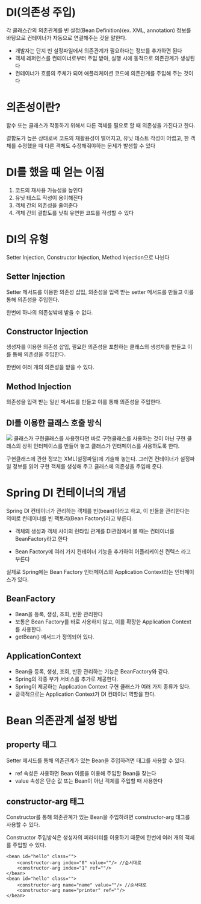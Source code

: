 # DI(의존성 주입)
각 클래스간의 의존관계를 빈 설정(Bean Definition)(ex. XML, annotation) 정보를 바탕으로 컨테이너가 자동으로 연결해주는 것을 말한다.

* 개발자는 단지 빈 설정파일에서 의존관계가 필요하다는 정보를 추가하면 된다
* 객체 레퍼런스를 컨테이너로부터 주입 받아, 실행 시에 동적으로 의존관계가 생성된다
* 컨테이너가 흐름의 주체가 되어 애플리케이션 코드에 의존관계를 주입해 주는 것이다

# 의존성이란?
함수 또는 클래스가 작동하기 위해서 다른 객체를 필요로 할 때 의존성을 가진다고 한다.

결합도가 높은 상태로써 코드의 재활용성이 떨어지고, 유닛 테스트 작성이 어렵고, 한 객체를 수정했을 때 다른 객체도 수정해줘야하는 문제가 발생할 수 있다

# DI를 했을 때 얻는 이점
1. 코드의 재사용 가능성을 높인다
2. 유닛 테스트 작성이 용이해진다
3. 객체 간의 의존성을 줄여준다
4. 객체 간의 결합도를 낮춰 유연한 코드를 작성할 수 있다 

# DI의 유형
Setter Injection, Constructor Injection, Method Injection으로 나뉜다

## Setter Injection
Setter 메서드를 이용한 의존성 삽입, 의존성을 입력 받는 setter 메서드를 만들고 이를 통해 의존성을 주입한다.

한번에 하나의 의존성밖에 받을 수 없다.

## Constructor Injection 
생성자를 이용한 의존성 삽입, 필요한 의존성을 포함하는 클래스의 생성자를 만들고 이를 통해 의존성을 주입한다.

한번에 여러 개의 의존성을 받을 수 있다.

## Method Injection 
의존성을 입력 받는 일반 메서드를 만들고 이를 통해 의존성을 주입한다.

## DI를 이용한 클래스 호출 방식
![](https://t1.daumcdn.net/cfile/tistory/999E4A3C5C5A75BB27)
클래스가 구현클래스를 사용한다면 바로 구현클래스를 사용하는 것이 아닌 구현 클래스의 상위 인터페이스를 만들어 놓고 클래스가 인터페이스를 사용하도록 한다. 

구현클래스에 관한 정보는 XML(설정파일)에 기술해 놓는다. 그러면 컨테이너가 설정파일 정보를 읽어 구현 객체를 생성해 주고 클래스에 의존성을 주입해 준다.

# Spring DI 컨테이너의 개념 
Spring DI 컨테이너가 관리하는 객체를 빈(bean)이라고 하고, 이 빈들을 관리한다는 의미로 컨테이너를 빈 팩토리(Bean Factory)라고 부른다.

* 객체의 생성과 객체 사이의 런타임 관계를 DI관점에서 볼 때는 컨테이너를 BeanFactory라고 한다

* Bean Factory에 여러 가지 컨테이너 기능을 추가하여 어플리케이션 컨텍스 라고 부른다

실제로 Spring에는 Bean Factory 인터페이스와 Application Context라는 인터페이스가 있다.

## BeanFactory
* Bean을 등록, 생성, 조회, 반환 관리한다
* 보통은 Bean Factory를 바로 사용하지 않고, 이를 확장한 Application Context를 사용한다.
* getBean() 메서드가 정의되어 있다.

## ApplicationContext
* Bean을 등록, 생성, 조회, 반환 관리하는 기능은 BeanFactory와 같다.
* Spring의 각종 부가 서비스를 추가로 제공한다.
* Spring이 제공하는 Application Context 구현 클래스가 여러 가지 종류가 있다.
* 궁극적으로는 Application Context가 DI 컨테이너 역할을 한다.

# Bean 의존관계 설정 방법

## property 태그
Setter 메서드를 통해 의존관계가 있는 Bean을 주입하려면 <property> 태그를 사용할 수 있다.

* ref 속성은 사용하면 Bean 이름을 이용해 주입할 Bean을 찾는다
* value 속성은 단순 값 또는 Bean이 아닌 객체를 주입할 때 사용한다

## constructor-arg 태그
Constructor를 통해 의존관계가 있는 Bean을 주입하려면 constructor-arg 태그를 사용할 수 있다.

Constructor 주입방식은 생성자의 피라미터를 이용하기 때문에 한번에 여러 개의 객체를 주입할 수 있다.

    <bean id="hello" class="">
        <constructor-arg index="0" value=""/> //순서대로
        <constructor-arg index="1" ref=""/>  
    </bean>
    <bean id="hello" class="">
        <constructor-arg name="name" value=""/> //순서대로
        <constructor-arg name="printer" ref=""/>  
    </bean>
